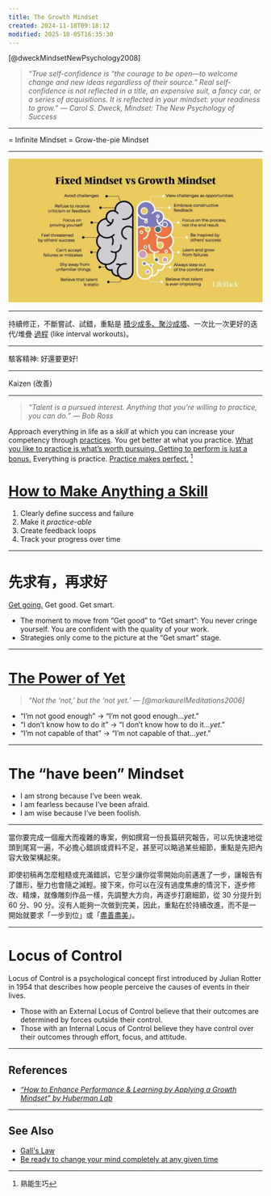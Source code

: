 ```yaml
---
title: The Growth Mindset
created: 2024-11-18T09:18:12
modified: 2025-10-05T16:35:30
---
```


[@dweckMindsetNewPsychology2008]

> _“True self-confidence is “the courage to be open—to welcome change and new ideas regardless of their source.” Real self-confidence is not reflected in a title, an expensive suit, a fancy car, or a series of acquisitions. It is reflected in your mindset: your readiness to grow.” ― Carol S. Dweck, Mindset: The New Psychology of Success_

---

= Infinite Mindset = Grow-the-pie Mindset

---

![](../_attachments/504f137774a90dc466a7f4c52c248046.png)

---

持續修正，不斷嘗試、試錯，重點是 [積少成多、聚沙成塔](The%20Compounding%20Effect.md)、一次比一次更好的迭代/堆疊 [過程](Journey%20over%20destination.md) (like interval workouts)。

---

駭客精神: 好還要更好!

---

Kaizen (改善)

---

> _“Talent is a pursued interest. Anything that you’re willing to practice, you can do.” — Bob Ross_

Approach everything in life as a _skill_ at which you can increase your competency through [practices](Deliberate%20Practice.md). You get better at what you practice. [What you like to practice is what’s worth pursuing. Getting to perform is just a bonus.](https://www.workingtheorys.com/p/about-practice) Everything is practice. [Practice makes perfect.](Deliberate%20Practice.md) [^1]

# [How to Make Anything a Skill](https://avthar.com/blog/growth-mindset)

1. Clearly define success and failure
2. Make it _practice-able_
3. Create feedback loops
4. Track your progress over time

---

# 先求有，再求好

[Get going.](Just%20getting%20started.md) Get good. Get smart.

* The moment to move from “Get good” to “Get smart”: You never cringe yourself. You are confident with the quality of your work.
* Strategies only come to the picture at the “Get smart” stage.

---

# [The Power of Yet](https://youtu.be/J-swZaKN2Ic)

> _“Not the ‘not,’ but the ‘not yet.’ — [@markaurelMeditations2006]_

* “I’m not good enough” → “I’m not good enough…_yet_.”
* “I don’t know how to do it” → “I don’t know how to do it…_yet_.”
* “I’m not capable of that” → “I’m not capable of that…_yet_.”

---

# The “have been” Mindset

* I am strong because I’ve been weak.
* I am fearless because I’ve been afraid.
* I am wise because I’ve been foolish.

---

當你要完成一個龐大而複雜的專案，例如撰寫一份長篇研究報告，可以先快速地從頭到尾寫一遍，不必擔心錯誤或資料不足，甚至可以略過某些細節，重點是先把內容大致架構起來。

即使初稿再怎麼粗糙或充滿錯誤，它至少讓你從零開始向前邁進了一步，讓報告有了雛形，壓力也會隨之減輕。接下來，你可以在沒有過度焦慮的情況下，逐步修改、精煉，就像雕刻作品一樣，先調整大方向，再逐步打磨細節，從 30 分提升到 60 分、90 分。沒有人能夠一次做到完美，因此，重點在於持續改進，而不是一開始就要求「一步到位」或「[盡善盡美](perfectionism.md)」。

---

# Locus of Control

Locus of Control is a psychological concept first introduced by Julian Rotter in 1954 that describes how people perceive the causes of events in their lives.

* Those with an External Locus of Control believe that their outcomes are determined by forces outside their control.
* Those with an Internal Locus of Control believe they have control over their outcomes through effort, focus, and attitude.

---

## References

* _[“How to Enhance Performance & Learning by Applying a Growth Mindset” by Huberman Lab](https://youtu.be/aQDOU3hPci0)_

---

## See Also

* [Gall's Law](Gall's%20Law.md)
* [Be ready to change your mind completely at any given time](be-ready-to-change-your-mind-completely-at-any-given-time.md)

[^1]: 熟能生巧
